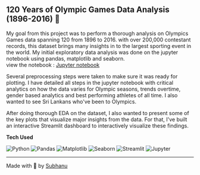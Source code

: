 ## 120 Years of Olympic Games Data Analysis (1896-2016) 🏅

My goal from this project was to perform a thorough analysis on Olympics Games data spanning 120 from 1896 to 2016. with over 200,000 contestant records, this dataset brings many insights in to the largest sporting event in the world. My initial exploratory data analysis was done on the jupyter notebook using pandas, matplotlib and seaborn. <br> view the notebook : [Jupyter notebook](https://github.com/subhanu-dev/Olympic-Data-Analysis/blob/main/Olympic%20Data%20Analysis.ipynb)

Several preprocessing steps were taken to make sure it was ready for plotting. 
I have detailed all steps in the jupyter notebook with critical analytics on how the data varies for Olympic seasons, trends overtime, gender based analytics and best performing athletes of all time. I also wanted to see Sri Lankans who've been to Olympics. 

After doing thorough EDA on the dataset, I also wanted to present some of the key plots that visualize major insights from the data. For that, I've built an interactive Streamlit dashboard to interactively visualize these findings.

**Tech Used**

![Python](https://img.shields.io/badge/Python-8DB600?style=for-the-badge&logo=python&logoColor=white)
![Pandas](https://img.shields.io/badge/Pandas-150458?style=for-the-badge&logo=pandas&logoColor=white)
![Matplotlib](https://img.shields.io/badge/Matplotlib-008080?style=for-the-badge)
![Seaborn](https://img.shields.io/badge/Seaborn-3775A9?style=for-the-badge)
![Streamlit](https://img.shields.io/badge/Streamlit-FF4B4B?style=for-the-badge&logo=streamlit&logoColor=white)
![Jupyter](https://img.shields.io/badge/Jupyter-F37626?style=for-the-badge&logo=jupyter&logoColor=white)




---
Made with 💓 by [Subhanu](https://github.com/subhanu-dev)
